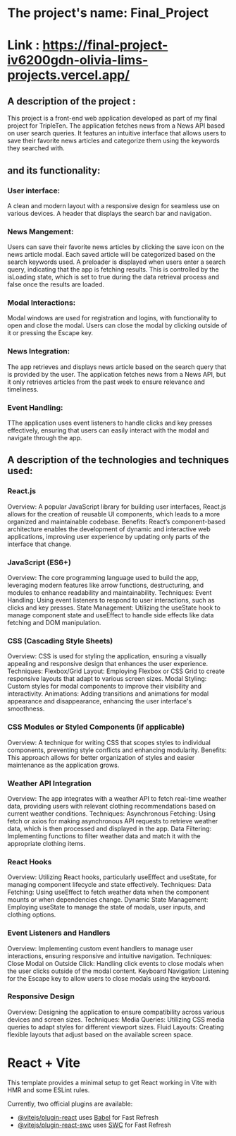 # The project's name: Final_Project

# Link : https://final-project-iv6200gdn-olivia-lims-projects.vercel.app/

## A description of the project :

This project is a front-end web application developed as part of my final project for TripleTen. The application fetches news from a News API based on user search queries. It features an intuitive interface that allows users to save their favorite news articles and categorize them using the keywords they searched with.

## and its functionality:

### User interface:

A clean and modern layout with a responsive design for seamless use on various devices.
A header that displays the search bar and navigation.

### News Mangement:

Users can save their favorite news articles by clicking the save icon on the news article modal. Each saved article will be categorized based on the search keywords used.
A preloader is displayed when users enter a search query, indicating that the app is fetching results. This is controlled by the isLoading state, which is set to true during the data retrieval process and false once the results are loaded.

### Modal Interactions:

Modal windows are used for registration and logins, with functionality to open and close the modal.
Users can close the modal by clicking outside of it or pressing the Escape key.

### News Integration:

The app retrieves and displays news article based on the search query that is provided by the user.
The application fetches news from a News API, but it only retrieves articles from the past week to ensure relevance and timeliness.

### Event Handling:

TThe application uses event listeners to handle clicks and key presses effectively, ensuring that users can easily interact with the modal and navigate through the app.

## A description of the technologies and techniques used:

### React.js

Overview: A popular JavaScript library for building user interfaces, React.js allows for the creation of reusable UI components, which leads to a more organized and maintainable codebase. Benefits: React’s component-based architecture enables the development of dynamic and interactive web applications, improving user experience by updating only parts of the interface that change.

### JavaScript (ES6+)

Overview: The core programming language used to build the app, leveraging modern features like arrow functions, destructuring, and modules to enhance readability and maintainability. Techniques: Event Handling: Using event listeners to respond to user interactions, such as clicks and key presses. State Management: Utilizing the useState hook to manage component state and useEffect to handle side effects like data fetching and DOM manipulation.

### CSS (Cascading Style Sheets)

Overview: CSS is used for styling the application, ensuring a visually appealing and responsive design that enhances the user experience. Techniques: Flexbox/Grid Layout: Employing Flexbox or CSS Grid to create responsive layouts that adapt to various screen sizes. Modal Styling: Custom styles for modal components to improve their visibility and interactivity. Animations: Adding transitions and animations for modal appearance and disappearance, enhancing the user interface's smoothness.

### CSS Modules or Styled Components (if applicable)

Overview: A technique for writing CSS that scopes styles to individual components, preventing style conflicts and enhancing modularity. Benefits: This approach allows for better organization of styles and easier maintenance as the application grows.

### Weather API Integration

Overview: The app integrates with a weather API to fetch real-time weather data, providing users with relevant clothing recommendations based on current weather conditions. Techniques: Asynchronous Fetching: Using fetch or axios for making asynchronous API requests to retrieve weather data, which is then processed and displayed in the app. Data Filtering: Implementing functions to filter weather data and match it with the appropriate clothing items.

### React Hooks

Overview: Utilizing React hooks, particularly useEffect and useState, for managing component lifecycle and state effectively. Techniques: Data Fetching: Using useEffect to fetch weather data when the component mounts or when dependencies change. Dynamic State Management: Employing useState to manage the state of modals, user inputs, and clothing options.

### Event Listeners and Handlers

Overview: Implementing custom event handlers to manage user interactions, ensuring responsive and intuitive navigation. Techniques: Close Modal on Outside Click: Handling click events to close modals when the user clicks outside of the modal content. Keyboard Navigation: Listening for the Escape key to allow users to close modals using the keyboard.

### Responsive Design

Overview: Designing the application to ensure compatibility across various devices and screen sizes. Techniques: Media Queries: Utilizing CSS media queries to adapt styles for different viewport sizes. Fluid Layouts: Creating flexible layouts that adjust based on the available screen space.

# React + Vite

This template provides a minimal setup to get React working in Vite with HMR and some ESLint rules.

Currently, two official plugins are available:

- [@vitejs/plugin-react](https://github.com/vitejs/vite-plugin-react/blob/main/packages/plugin-react/README.md) uses [Babel](https://babeljs.io/) for Fast Refresh
- [@vitejs/plugin-react-swc](https://github.com/vitejs/vite-plugin-react-swc) uses [SWC](https://swc.rs/) for Fast Refresh
